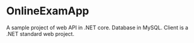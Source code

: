 # OnlineExamApp
A sample project of web API  in .NET core. Database in MySQL. Client is a .NET standard web project.
